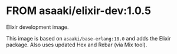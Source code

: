 # FROM asaaki/elixir-dev:1.0.5

Elixir development image.

This image is based on `asaaki/base-erlang:18.0` and adds the Elixir package.
Also uses updated Hex and Rebar (via Mix tool).
